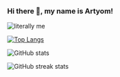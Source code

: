### Hi there 👋, my name is Artyom!
![literally me](https://i.ibb.co/PTvc4bx/Miku.png)

[![Top Langs](https://github-readme-stats.vercel.app/api/top-langs/?username=D0n7T0uchM3)](https://github.com/anuraghazra/github-readme-stats)

![GitHub stats](https://github-readme-stats.vercel.app/api?username=D0n7T0uchM3&show_icons=true&count_private=true)  

![GitHub streak stats](https://streak-stats.demolab.com/?user=D0n7T0uchM3)
